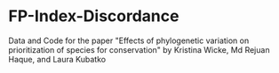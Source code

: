 # FP-Index-Discordance
Data and Code for the paper "Effects of phylogenetic variation on prioritization of species for conservation" by Kristina Wicke, Md Rejuan Haque, and Laura Kubatko
